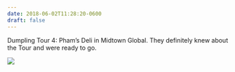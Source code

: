 ```yaml
---
date: 2018-06-02T11:28:20-0600
draft: false
---
```


Dumpling Tour 4: Pham’s Deli in Midtown Global. They definitely knew about the Tour and were ready to go.

![](/images/2018/811977fa57.jpg)

